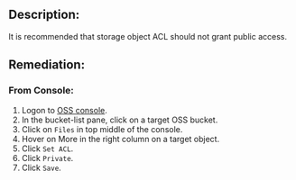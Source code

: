 ## Description:

It is recommended that storage object ACL should not grant public access.

## Remediation:

### From Console:

1. Logon to [OSS console](https://oss.console.aliyun.com/overview).
2. In the bucket-list pane, click on a target OSS bucket.
3. Click on `Files` in top middle of the console.
4. Hover on More in the right column on a target object.
5. Click `Set ACL`.
6. Click `Private`.
7. Click `Save`.